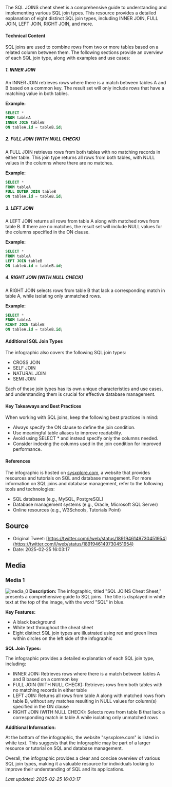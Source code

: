 The SQL JOINS cheat sheet is a comprehensive guide to understanding and implementing various SQL join types. This resource provides a detailed explanation of eight distinct SQL join types, including INNER JOIN, FULL JOIN, LEFT JOIN, RIGHT JOIN, and more.

#### Technical Content
SQL joins are used to combine rows from two or more tables based on a related column between them. The following sections provide an overview of each SQL join type, along with examples and use cases:

##### 1. INNER JOIN
An INNER JOIN retrieves rows where there is a match between tables A and B based on a common key. The result set will only include rows that have a matching value in both tables.

**Example:**
```sql
SELECT *
FROM tableA
INNER JOIN tableB
ON tableA.id = tableB.id;
```

##### 2. FULL JOIN (WITH NULL CHECK)
A FULL JOIN retrieves rows from both tables with no matching records in either table. This join type returns all rows from both tables, with NULL values in the columns where there are no matches.

**Example:**
```sql
SELECT *
FROM tableA
FULL OUTER JOIN tableB
ON tableA.id = tableB.id;
```

##### 3. LEFT JOIN
A LEFT JOIN returns all rows from table A along with matched rows from table B. If there are no matches, the result set will include NULL values for the columns specified in the ON clause.

**Example:**
```sql
SELECT *
FROM tableA
LEFT JOIN tableB
ON tableA.id = tableB.id;
```

##### 4. RIGHT JOIN (WITH NULL CHECK)
A RIGHT JOIN selects rows from table B that lack a corresponding match in table A, while isolating only unmatched rows.

**Example:**
```sql
SELECT *
FROM tableA
RIGHT JOIN tableB
ON tableA.id = tableB.id;
```

#### Additional SQL Join Types
The infographic also covers the following SQL join types:

* CROSS JOIN
* SELF JOIN
* NATURAL JOIN
* SEMI JOIN

Each of these join types has its own unique characteristics and use cases, and understanding them is crucial for effective database management.

#### Key Takeaways and Best Practices
When working with SQL joins, keep the following best practices in mind:

* Always specify the ON clause to define the join condition.
* Use meaningful table aliases to improve readability.
* Avoid using SELECT \* and instead specify only the columns needed.
* Consider indexing the columns used in the join condition for improved performance.

#### References
The infographic is hosted on [sysxplore.com](http://sysxplore.com), a website that provides resources and tutorials on SQL and database management. For more information on SQL joins and database management, refer to the following tools and technologies:

* SQL databases (e.g., MySQL, PostgreSQL)
* Database management systems (e.g., Oracle, Microsoft SQL Server)
* Online resources (e.g., W3Schools, Tutorials Point)
## Source

- Original Tweet: [https://twitter.com/i/web/status/1891946149730451954](https://twitter.com/i/web/status/1891946149730451954)
- Date: 2025-02-25 16:03:17


## Media

### Media 1
![media_0](./media_0.jpg)
**Description:** The infographic, titled "SQL JOINS Cheat Sheet," presents a comprehensive guide to SQL joins. The title is displayed in white text at the top of the image, with the word "SQL" in blue.

**Key Features:**

* A black background
* White text throughout the cheat sheet
* Eight distinct SQL join types are illustrated using red and green lines within circles on the left side of the infographic

**SQL Join Types:**

The infographic provides a detailed explanation of each SQL join type, including:

* INNER JOIN: Retrieves rows where there is a match between tables A and B based on a common key
* FULL JOIN (WITH NULL CHECK): Retrieves rows from both tables with no matching records in either table
* LEFT JOIN: Returns all rows from table A along with matched rows from table B, without any matches resulting in NULL values for column(s) specified in the ON clause
* RIGHT JOIN (WITH NULL CHECK): Selects rows from table B that lack a corresponding match in table A while isolating only unmatched rows

**Additional Information:**

At the bottom of the infographic, the website "sysxplore.com" is listed in white text. This suggests that the infographic may be part of a larger resource or tutorial on SQL and database management.

Overall, the infographic provides a clear and concise overview of various SQL join types, making it a valuable resource for individuals looking to improve their understanding of SQL and its applications.

*Last updated: 2025-02-25 16:03:17*